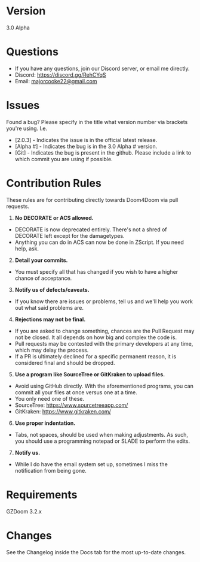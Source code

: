 # Version
3.0 Alpha

# Questions
* If you have any questions, join our Discord server, or email me directly.
* Discord: https://discord.gg/RehCYqS
* Email: majorcooke22@gmail.com

# Issues
Found a bug? Please specify in the title what version number via brackets you're using. I.e.
* [2.0.3] - Indicates the issue is in the official latest release.
* [Alpha #] - Indicates the bug is in the 3.0 Alpha # version.
* [Git] - Indicates the bug is present in the github. Please include a link to which commit you are using if possible.

# Contribution Rules
These rules are for contributing directly towards Doom4Doom via pull requests.

1. **No DECORATE or ACS allowed.** 
  * DECORATE is now deprecated entirely. There's not a shred of DECORATE left except for the damagetypes.
  * Anything you can do in ACS can now be done in ZScript. If you need help, ask.
2. **Detail your commits.** 
  * You must specify all that has changed if you wish to have a higher chance of acceptance.
3. **Notify us of defects/caveats.**  
  * If you know there are issues or problems, tell us and we'll help you work out what said problems are.
4. **Rejections may not be final.** 
  * If you are asked to change something, chances are the Pull Request may not be closed. It all depends on how big and complex the code is.
  * Pull requests may be contested with the primary developers at any time, which may delay the process.
  * If a PR is ultimately declined for a specific permanent reason, it is considered final and should be dropped.
5. **Use a program like SourceTree or GitKraken to upload files.**
  * Avoid using GitHub directly. With the aforementioned programs, you can commit all your files at once versus one at a time.
  * You only need one of these.
  * SourceTree: https://www.sourcetreeapp.com/
  * GitKraken: https://www.gitkraken.com/
6. **Use proper indentation.**
  * Tabs, not spaces, should be used when making adjustments. As such, you should use a programming notepad or SLADE to perform the edits.
7. **Notify us.**
  * While I do have the email system set up, sometimes I miss the notification from being gone. 

# Requirements
GZDoom 3.2.x

# Changes
See the Changelog inside the Docs tab for the most up-to-date changes.